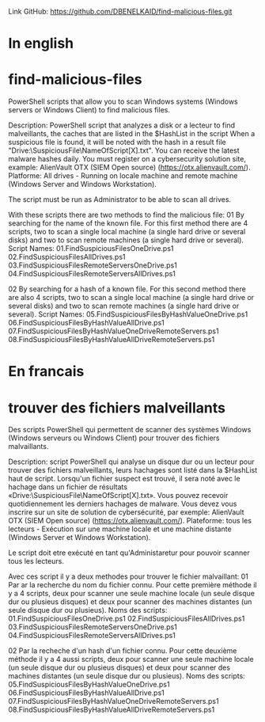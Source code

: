Link GitHub: https://github.com/DBENELKAID/find-malicious-files.git

# In english

# find-malicious-files
PowerShell scripts that allow you to scan Windows systems (Windows servers or Windows Client) to find malicious files.

Description: PowerShell script that analyzes a disk or a lecteur to find malveillants, the caches that are listed in the $HashList in the script
When a suspicious file is found, it will be noted with the hash in a result file "Drive:\SuspiciousFile\NameOfScript[X].txt".
You can receive the latest malware hashes daily. You must register on a cybersecurity solution site, example: AlienVault OTX (SIEM Open source) (https://otx.alienvault.com/). 
Platforme: All drives - Running on locale machine and remote machine (Windows Server and Windows Workstation).

The script must be run as Administrator to be able to scan all drives.



With these scripts there are two methods to find the malicious file:
01 By searching for the name of the known file.
For this first method there are 4 scripts, two to scan a single local machine (a single hard drive or several disks) and two to scan remote machines (a single hard drive or several).
Script Names:
  01.FindSuspiciousFilesOneDrive.ps1
  02.FindSuspiciousFilesAllDrives.ps1
  03.FindSuspiciousFilesRemoteServersOneDrive.ps1
  04.FindSuspiciousFilesRemoteServersAllDrives.ps1

02 By searching for a hash of a known file.
For this second method there are also 4 scripts, two to scan a single local machine (a single hard drive or several disks) and two to scan remote machines (a single hard drive or several).
Script Names:
  05.FindSuspiciousFilesByHashValueOneDrive.ps1
  06.FindSuspiciousFilesByHashValueAllDrive.ps1
  07.FindSuspiciousFilesByHashValueOneDriveRemoteServers.ps1
  08.FindSuspiciousFilesByHashValueAllDriveRemoteServers.ps1
  

# En francais

# trouver des fichiers malveillants
Des scripts PowerShell qui permettent de scanner des systèmes Windows (Windows serveurs ou Windows Client) pour trouver des fichiers malvaillants.

Description: script PowerShell qui analyse un disque dur ou un lecteur pour trouver des fichiers malveillants, leurs hachages sont listé dans la $HashList haut de script.
Lorsqu'un fichier suspect est trouvé, il sera noté avec le hachage dans un fichier de résultats «Drive:\SuspiciousFile\NameOfScript[X].txt».
Vous pouvez recevoir quotidiennement les derniers hachages de malware. Vous devez vous inscrire sur un site de solution de cybersécurité, par exemple: AlienVault OTX (SIEM Open source) (https://otx.alienvault.com/).
Plateforme: tous les lecteurs - Exécution sur une machine locale et une machine distante (Windows Server et Windows Workstation).

Le script doit etre exécuté en tant qu'Administaretur pour pouvoir scanner tous les lecteurs.

Avec ces script il y a deux methodes pour trouver le fichier malvaillant:
01 Par ar la recherche du nom du fichier connu.
Pour cette première méthode il y a 4 scripts, deux pour scanner une seule machine locale (un seule disque dur ou plusieus disques) et deux pour scanner des machines distantes  (un seule disque dur ou plusieus).
Noms des scripts:
  01.FindSuspiciousFilesOneDrive.ps1
  02.FindSuspiciousFilesAllDrives.ps1
  03.FindSuspiciousFilesRemoteServersOneDrive.ps1
  04.FindSuspiciousFilesRemoteServersAllDrives.ps1

02 Par la recheche d'un hash d'un fichier connu.
Pour cette deuxième méthode il y a 4 aussi scripts, deux pour scanner une seule machine locale (un seule disque dur ou plusieus disques) et deux pour scanner des machines distantes  (un seule disque dur ou plusieus).
Noms des scripts:
  05.FindSuspiciousFilesByHashValueOneDrive.ps1
  06.FindSuspiciousFilesByHashValueAllDrive.ps1
  07.FindSuspiciousFilesByHashValueOneDriveRemoteServers.ps1
  08.FindSuspiciousFilesByHashValueAllDriveRemoteServers.ps1

